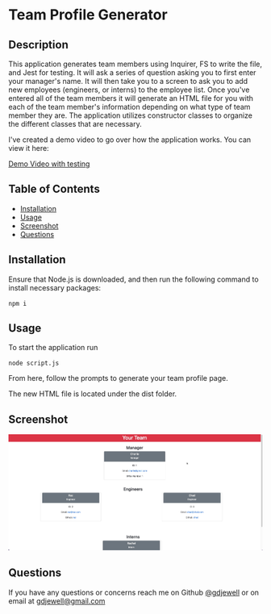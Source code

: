 # Team Profile Generator

## Description

This application generates team members using Inquirer, FS to write the file, and Jest for testing. It will ask a series of question asking you to first enter your manager's name. It will then take you to a screen to ask you to add new employees (engineers, or interns) to the employee list. Once you've entered all of the team members it will generate an HTML file for you with each of the team member's information depending on what type of team member they are. The application utilizes constructor classes to organize the different classes that are necessary.

I've created a demo video to go over how the application works. You can view it here:

[Demo Video with testing](http://www.ave81.com/jing/greg-jewell/demovideo.mp4)



## Table of Contents

* [Installation](#installation)
* [Usage](#Usage)
* [Screenshot](#screenshot)
* [Questions](#questions)



## Installation

Ensure that Node.js is downloaded, and then run the following  command to install necessary packages:

```
npm i
```


## Usage

To start the application run 

```
node script.js
```

From here, follow the prompts to generate your team profile page.

The new HTML file is located under the dist folder.

## Screenshot
![team builder](./assets/images/screenshot.jpg)

## Questions

If you have any questions or concerns reach me on Github [@gdjewell](https://github.com/gdjewell) or on email at [gdjewell@gmail.com](mailto:gdjewell@gmail.com)
